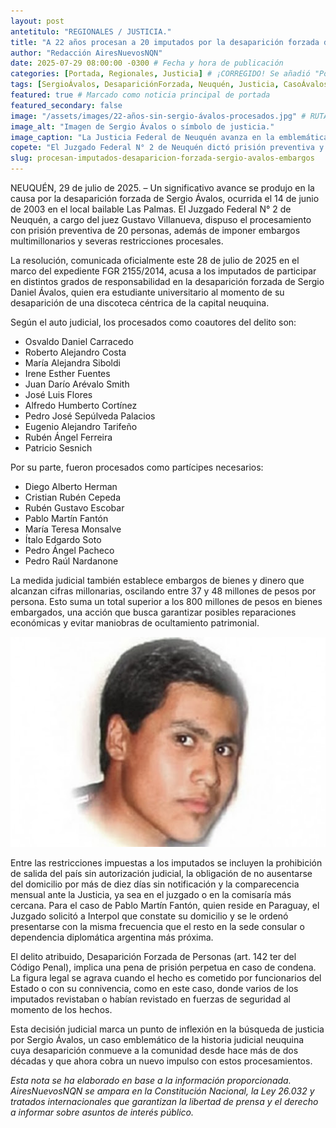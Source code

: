 ```yaml
---
layout: post
antetitulo: "REGIONALES / JUSTICIA."
title: "A 22 años procesan a 20 imputados por la desaparición forzada de Sergio Ávalos y ordenan embargos por más de $800 millones."
author: "Redacción AiresNuevosNQN"
date: 2025-07-29 08:00:00 -0300 # Fecha y hora de publicación
categories: [Portada, Regionales, Justicia] # ¡CORREGIDO! Se añadió "Portada" a las categorías
tags: [SergioÁvalos, DesapariciónForzada, Neuquén, Justicia, CasoÁvalos, PrisiónPreventiva, Embargos, LasPalmas]
featured: true # Marcado como noticia principal de portada
featured_secondary: false
image: "/assets/images/22-años-sin-sergio-ávalos-procesados.jpg" # RUTA DE LA IMAGEN (SUGERENCIA: 800px x 600px - proporción 4:3 para la portada principal) [cite: 2025-06-07]
image_alt: "Imagen de Sergio Ávalos o símbolo de justicia."
image_caption: "La Justicia Federal de Neuquén avanza en la emblemática causa por la desaparición de Sergio Ávalos."
copete: "El Juzgado Federal N° 2 de Neuquén dictó prisión preventiva y severas restricciones procesales para los involucrados en la causa por el estudiante desaparecido en 2003. Hay tres policías activos."
slug: procesan-imputados-desaparicion-forzada-sergio-avalos-embargos
---
```


NEUQUÉN, 29 de julio de 2025. – Un significativo avance se produjo en la causa por la desaparición forzada de Sergio Ávalos, ocurrida el 14 de junio de 2003 en el local bailable Las Palmas. El Juzgado Federal N° 2 de Neuquén, a cargo del juez Gustavo Villanueva, dispuso el procesamiento con prisión preventiva de 20 personas, además de imponer embargos multimillonarios y severas restricciones procesales.

La resolución, comunicada oficialmente este 28 de julio de 2025 en el marco del expediente FGR 2155/2014, acusa a los imputados de participar en distintos grados de responsabilidad en la desaparición forzada de Sergio Daniel Ávalos, quien era estudiante universitario al momento de su desaparición de una discoteca céntrica de la capital neuquina.

Según el auto judicial, los procesados como coautores del delito son:

* Osvaldo Daniel Carracedo
* Roberto Alejandro Costa
* María Alejandra Siboldi
* Irene Esther Fuentes
* Juan Darío Arévalo Smith
* José Luis Flores
* Alfredo Humberto Cortínez
* Pedro José Sepúlveda Palacios
* Eugenio Alejandro Tarifeño
* Rubén Ángel Ferreira
* Patricio Sesnich

Por su parte, fueron procesados como partícipes necesarios:

* Diego Alberto Herman
* Cristian Rubén Cepeda
* Rubén Gustavo Escobar
* Pablo Martín Fantón
* María Teresa Monsalve
* Ítalo Edgardo Soto
* Pedro Ángel Pacheco
* Pedro Raúl Nardanone

La medida judicial también establece embargos de bienes y dinero que alcanzan cifras millonarias, oscilando entre 37 y 48 millones de pesos por persona. Esto suma un total superior a los 800 millones de pesos en bienes embargados, una acción que busca garantizar posibles reparaciones económicas y evitar maniobras de ocultamiento patrimonial.

![a 22 años del caso sergio Ávalos](/assets/images/sergio-avalos-estudiante-desaparecido.jpg) 

Entre las restricciones impuestas a los imputados se incluyen la prohibición de salida del país sin autorización judicial, la obligación de no ausentarse del domicilio por más de diez días sin notificación y la comparecencia mensual ante la Justicia, ya sea en el juzgado o en la comisaría más cercana. Para el caso de Pablo Martín Fantón, quien reside en Paraguay, el Juzgado solicitó a Interpol que constate su domicilio y se le ordenó presentarse con la misma frecuencia que el resto en la sede consular o dependencia diplomática argentina más próxima.

El delito atribuido, Desaparición Forzada de Personas (art. 142 ter del Código Penal), implica una pena de prisión perpetua en caso de condena. La figura legal se agrava cuando el hecho es cometido por funcionarios del Estado o con su connivencia, como en este caso, donde varios de los imputados revistaban o habían revistado en fuerzas de seguridad al momento de los hechos.

Esta decisión judicial marca un punto de inflexión en la búsqueda de justicia por Sergio Ávalos, un caso emblemático de la historia judicial neuquina cuya desaparición conmueve a la comunidad desde hace más de dos décadas y que ahora cobra un nuevo impulso con estos procesamientos.

*Esta nota se ha elaborado en base a la información proporcionada. AiresNuevosNQN se ampara en la Constitución Nacional, la Ley 26.032 y tratados internacionales que garantizan la libertad de prensa y el derecho a informar sobre asuntos de interés público.*